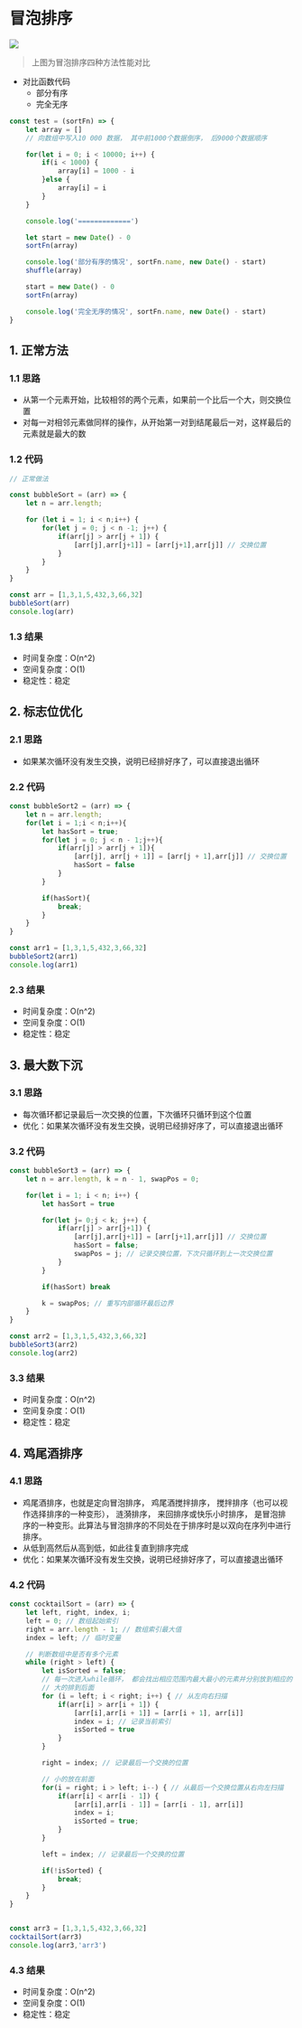 # 冒泡排序 <Badge type="tip" text="简单" />

![](https://imgsbed-1301560453.cos.ap-shanghai.myqcloud.com/Snipaste_2023-06-11_15-30-11.png?q-sign-algorithm=sha1&q-ak=AKIDeY2dRcgvZ2W6Y52tBSOU9EGU4cuRbGzA13f45bo-27G6N72vSq_OHHkswwWuiSMG&q-sign-time=1686468686;1686472286&q-key-time=1686468686;1686472286&q-header-list=host&q-url-param-list=ci-process&q-signature=89e4b08bde64881d45b2d4cd8a4753ccd11badba&x-cos-security-token=GKdJi22eVsT9LvcYVQvZsncd5t0IvZLac974b73f8eddc7d390be6c028e594c8b_oB8cdglFLKrjPMiuKz7D2Xumz9ovtt1EqEjP7EK4mhizibnLQPbOwuyudYN9A9vgyDRaXou07s3QLj7OQpIYZudp-x02Gh58aSNiPNlg_Vi6YxggUuHh7xqi93Nc7CFgWAcJx25-dqrJRXSO7plZBYYQQf1VOCttQjjS63G3c9Vb_T_7DCxBaXdgSPToIhG&ci-process=originImage)

> 上图为冒泡排序四种方法性能对比

- 对比函数代码
  - 部分有序
  - 完全无序

```js
const test = (sortFn) => {
    let array = []
    // 向数组中写入10 000 数据， 其中前1000个数据倒序， 后9000个数据顺序

    for(let i = 0; i < 10000; i++) {
        if(i < 1000) {
            array[i] = 1000 - i
        }else {
            array[i] = i
        }
    }

    console.log('=============')

    let start = new Date() - 0
    sortFn(array)

    console.log('部分有序的情况', sortFn.name, new Date() - start)
    shuffle(array)

    start = new Date() - 0
    sortFn(array)

    console.log('完全无序的情况', sortFn.name, new Date() - start)
}
```


## 1. 正常方法

### 1.1 思路

- 从第一个元素开始，比较相邻的两个元素，如果前一个比后一个大，则交换位置
- 对每一对相邻元素做同样的操作，从开始第一对到结尾最后一对，这样最后的元素就是最大的数

### 1.2 代码

```js
// 正常做法

const bubbleSort = (arr) => {
    let n = arr.length;

    for (let i = 1; i < n;i++) {
        for(let j = 0; j < n -1; j++) {
            if(arr[j] > arr[j + 1]) {
                [arr[j],arr[j+1]] = [arr[j+1],arr[j]] // 交换位置
            }
        }
    }
}

const arr = [1,3,1,5,432,3,66,32]
bubbleSort(arr)
console.log(arr)
```

### 1.3 结果

- 时间复杂度：O(n^2)
- 空间复杂度：O(1)
- 稳定性：稳定


## 2. 标志位优化

### 2.1 思路

- 如果某次循环没有发生交换，说明已经排好序了，可以直接退出循环

### 2.2 代码

```js
const bubbleSort2 = (arr) => {
    let n = arr.length;
    for(let i = 1;i < n;i++){
        let hasSort = true;
        for(let j = 0; j < n - 1;j++){
            if(arr[j] > arr[j + 1]){
                [arr[j], arr[j + 1]] = [arr[j + 1],arr[j]] // 交换位置
                hasSort = false
            }
        }

        if(hasSort){
            break;
        }
    }
}

const arr1 = [1,3,1,5,432,3,66,32]
bubbleSort2(arr1)
console.log(arr1)
```

### 2.3 结果

- 时间复杂度：O(n^2)
- 空间复杂度：O(1)
- 稳定性：稳定

## 3. 最大数下沉

### 3.1 思路

- 每次循环都记录最后一次交换的位置，下次循环只循环到这个位置
- 优化：如果某次循环没有发生交换，说明已经排好序了，可以直接退出循环

### 3.2 代码

```js
const bubbleSort3 = (arr) => {
    let n = arr.length, k = n - 1, swapPos = 0;

    for(let i = 1; i < n; i++) {
        let hasSort = true

        for(let j= 0;j < k; j++) {
            if(arr[j] > arr[j+1]) {
                [arr[j],arr[j+1]] = [arr[j+1],arr[j]] // 交换位置
                hasSort = false;
                swapPos = j; // 记录交换位置，下次只循环到上一次交换位置
            }
        }

        if(hasSort) break

        k = swapPos; // 重写内部循环最后边界
    }
}

const arr2 = [1,3,1,5,432,3,66,32]
bubbleSort3(arr2)
console.log(arr2)
```

### 3.3 结果

- 时间复杂度：O(n^2)
- 空间复杂度：O(1)
- 稳定性：稳定

## 4. 鸡尾酒排序

### 4.1 思路

- 鸡尾酒排序，也就是定向冒泡排序， 鸡尾酒搅拌排序， 搅拌排序（也可以视作选择排序的一种变形）， 涟漪排序， 来回排序或快乐小时排序， 是冒泡排序的一种变形。此算法与冒泡排序的不同处在于排序时是以双向在序列中进行排序。
- 从低到高然后从高到低，如此往复直到排序完成
- 优化：如果某次循环没有发生交换，说明已经排好序了，可以直接退出循环

### 4.2 代码

```js
const cocktailSort = (arr) => {
    let left, right, index, i;
    left = 0; // 数组起始索引
    right = arr.length - 1; // 数组索引最大值
    index = left; // 临时变量

    // 判断数组中是否有多个元素
    while (right > left) {
        let isSorted = false;
        // 每一次进入while循环， 都会找出相应范围内最大最小的元素并分别放到相应的位置
        // 大的排到后面
        for (i = left; i < right; i++) { // 从左向右扫描
            if(arr[i] > arr[i + 1]) {
                [arr[i],arr[i + 1]] = [arr[i + 1], arr[i]]
                index = i; // 记录当前索引
                isSorted = true
            }
        }

        right = index; // 记录最后一个交换的位置

        // 小的放在前面
        for(i = right; i > left; i--) { // 从最后一个交换位置从右向左扫描
            if(arr[i] < arr[i - 1]) {
                [arr[i],arr[i - 1]] = [arr[i - 1], arr[i]]
                index = i;
                isSorted = true;
            }
        }

        left = index; // 记录最后一个交换的位置

        if(!isSorted) {
            break;
        }
    }
}


const arr3 = [1,3,1,5,432,3,66,32]
cocktailSort(arr3)
console.log(arr3,'arr3')
```

### 4.3 结果

- 时间复杂度：O(n^2)
- 空间复杂度：O(1)
- 稳定性：稳定
